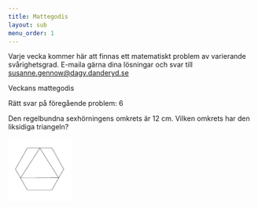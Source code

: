 ```yaml
---
title: Mattegodis
layout: sub
menu_order: 1
---
```


Varje vecka kommer här att finnas ett matematiskt problem av varierande svårighetsgrad. E-maila gärna dina lösningar och svar till
[susanne.gennow@dagy.danderyd.se](mailto:susanne.gennow@dagy.danderyd.se)

Veckans mattegodis

Rätt svar på föregående problem: 6

Den regelbundna sexhörningens omkrets är 12 cm. 
Vilken omkrets har den liksidiga triangeln?

<!DOCTYPE html>
<html>
<body>

<img src="/assets/Triangel.jpg" alt="Liksidig Triangel" width="128" height="128">

</body>
</html>
